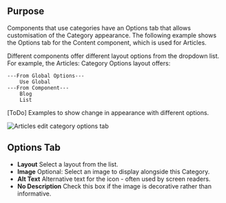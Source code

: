 <!-- Filename: Help6.x:Edit_Category_Options / Display title: Edit Category Options -->

## Purpose

Components that use categories have an Options tab that allows customisation
of the Category appearance. The following example shows the Options tab for
the Content component, which is used for Articles.

Different components offer different layout options from the dropdown list.
For example, the Articles: Category Options layout offers:
```
---From Global Options---
    Use Global
---From Component---
    Blog
    List
```
[ToDo] Examples to show change in appearance with different options.

![Articles edit category options tab](../../../en/images/common-elements/articles-edit-category-options-tab.png)

## Options Tab

- **Layout** Select a layout from the list.
- **Image** Optional: Select an image to display alongside this
  Category.
- **Alt Text** Alternative text for the icon - often used by screen
  readers.
- **No Description** Check this box if the image is decorative rather than
  informative.
  